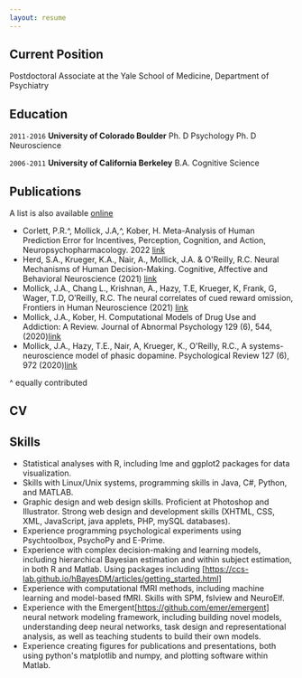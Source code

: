 ```yaml
---
layout: resume
---
```

## Current Position

Postdoctoral Associate at the Yale School of Medicine, Department of Psychiatry

## Education

`2011-2016`
__University of Colorado Boulder__
Ph. D Psychology
Ph. D Neuroscience

`2006-2011`
__University of California Berkeley__
B.A. Cognitive Science

## Publications

A list is also available [online](https://scholar.google.com/citations?user=N-qpWXUAAAAJ&hl=en)

* Corlett, P.R.^, Mollick, J.A,^, Kober, H. Meta-Analysis of Human Prediction Error for Incentives, Perception, Cognition, and Action, Neuropsychopharmacology. 2022 [link](https://www.nature.com/articles/s41386-021-01264-3)
* Herd, S.A., Krueger, K.A., Nair, A., Mollick, J.A. & O'Reilly, R.C. Neural Mechanisms of Human Decision-Making. Cognitive, Affective and Behavioral Neuroscience (2021) [link](https://link.springer.com/article/10.3758/s13415-020-00842-0)
* Mollick, J.A., Chang L., Krishnan, A., Hazy, T.E, Krueger, K, Frank, G, Wager, T.D, O’Reilly, R.C. The neural correlates of cued reward omission, Frontiers in Human Neuroscience (2021) [link](https://www.frontiersin.org/articles/10.3389/fnhum.2021.615313/full)
* Mollick, J.A., Kober, H. Computational Models of Drug Use and Addiction: A Review. Journal of Abnormal Psychology 129 (6), 544, (2020)[link](https://canlab.yale.edu/sites/default/files/MollickKober_2020_computational_models_drug_use_addiction.pdf)
* Mollick, J.A., Hazy, T.E., Nair, A, Krueger, K., O'Reilly, R.C., A systems-neuroscience model of phasic dopamine. Psychological Review 127 (6), 972 (2020)[link](https://ccnlab.org/papers/MollickHazyKruegerEtAl20.pdf)

^ equally contributed

## CV

## Skills
*	Statistical analyses with R, including lme and ggplot2 packages for data visualization.
*	Skills with Linux/Unix systems, programming skills in Java, C#,  Python, and MATLAB.
*	Graphic design and web design skills. Proficient at Photoshop and Illustrator. Strong web design and development skills (XHTML, CSS, XML, JavaScript, java applets, PHP, mySQL databases).
*	Experience programming psychological experiments using Psychtoolbox, PsychoPy and E-Prime.
*	Experience with complex decision-making and learning models, including hierarchical Bayesian estimation and within subject estimation, in both R and Matlab. Using packages including [https://ccs-lab.github.io/hBayesDM/articles/getting_started.html]
*	Experience with computational fMRI methods, including machine learning and model-based fMRI. Skills with SPM, fslview and NeuroElf.
*	Experience with the Emergent[https://github.com/emer/emergent] neural network modeling framework, including building novel models, understanding deep neural networks, task design and representational analysis, as well as teaching students to build their own models.
*	Experience creating figures for publications and presentations, both using python's matplotlib and numpy, and plotting software within Matlab.


<!-- ### Footer

Last updated: May 2013 -->
